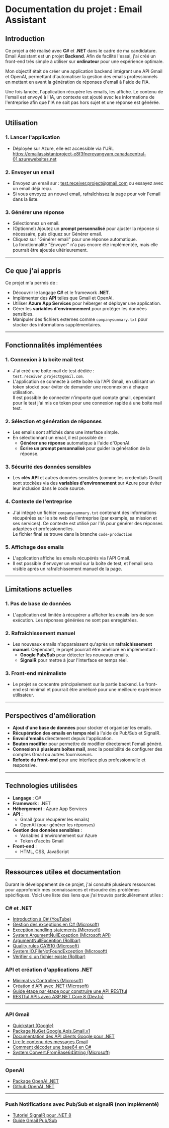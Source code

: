 # **Documentation du projet : Email Assistant**


## **Introduction**
Ce projet a été réalisé avec **C#** et **.NET** dans le cadre de ma candidature.  
Email Assistant est un projet **Backend**. Afin de facilité l'essai, j'ai créé un front-end très simple à utiliser sur **ordinateur** pour une expérience optimale.  

Mon objectif était de créer une application backend intégrant une API Gmail et OpenAI, permettant d'automatiser la gestion des emails professionnels en mettant en avant la génération de réponses d'email à l'aide de l'IA.  

Une fois lancée, l'application récupère les emails, les affiche. Le contenu de l'email est envoyé à l'IA, un contexte est ajouté avec les informations de l'entreprise afin que l'IA ne soit pas hors sujet et une réponse est générée.  

---
## **Utilisation**
### 1. **Lancer l'application**
- Déployée sur Azure, elle est accessible via l'URL https://emailassistantproject-e8f3fnereyangyam.canadacentral-01.azurewebsites.net

### 2. **Envoyer un email**
- Envoyez un email sur : test.receiver.project@gmail.com ou essayez avec un email déjà reçu.
- Si vous envoyez un nouvel email, rafraîchissez la page pour voir l'email dans la liste.

### 3. **Générer une réponse**
- Sélectionnez un email.
- (Optionnel) Ajoutez un **prompt personnalisé** pour ajuster la réponse si nécessaire, puis cliquez sur Générer email.
- Cliquez sur "Générer email" pour une réponse automatique.  
La fonctionnalité "Envoyer" n'a pas encore été implémentée, mais elle pourrait être ajoutée ultérieurement.
---
## **Ce que j'ai appris**
Ce projet m'a permis de :
- Découvrir le langage **C#** et le framework **.NET**.
- Implémenter des **API** telles que Gmail et OpenAI.
- Utiliser **Azure App Services** pour héberger et déployer une application.
- Gérer les **variables d'environnement** pour protéger les données sensibles.
- Manipuler des fichiers externes comme `companysummary.txt` pour stocker des informations supplémentaires.

---

## **Fonctionnalités implémentées**
### 1. **Connexion à la boîte mail test**
- J'ai créé une boîte mail de test dédiée : `test.receiver.project@gmail.com`.
- L'application se connecte à cette boîte via l'API Gmail, en utilisant un token stocké pour éviter de demander une reconnexion à chaque utilisation.  
  Il est possible de connecter n'importe quel compte gmail, cependant pour le test j'ai mis ce token pour une connexion rapide à une boite mail test.

### 2. **Sélection et génération de réponses**
- Les emails sont affichés dans une interface simple.
- En sélectionnant un email, il est possible de :
  - **Générer une réponse** automatique à l'aide d'OpenAI.
  - **Écrire un prompt personnalisé** pour guider la génération de la réponse.

### 3. **Sécurité des données sensibles**
- Les **clés API** et autres données sensibles (comme les credentials Gmail) sont stockées via des **variables d'environnement** sur Azure pour éviter leur inclusion dans le code source.

### 4. **Contexte de l'entreprise**
- J'ai intégré un fichier `companysummary.txt` contenant des informations récupérées sur le site web de l'entreprise (par exemple, sa mission et ses services). Ce contexte est utilisé par l'IA pour générer des réponses adaptées et professionnelles.  
  Le fichier final se trouve dans la branche `code-production`

### 5. **Affichage des emails**
- L'application affiche les emails récupérés via l'API Gmail.
- Il est possible d'envoyer un email sur la boîte de test, et l'email sera visible après un rafraîchissement manuel de la page.

---

## **Limitations actuelles**
### 1. **Pas de base de données**
- L'application est limitée à récupérer a afficher les emails lors de son exécution. Les réponses générées ne sont pas enregistrées.

### 2. **Rafraîchissement manuel**
- Les nouveaux emails n'apparaissent qu'après un **rafraîchissement manuel**. Cependant, le projet pourrait être amélioré en implémentant :
  - **Google Pub/Sub** pour détecter les nouveaux emails.
  - **SignalR** pour mettre à jour l'interface en temps réel.

### 3. **Front-end minimaliste**
- Le projet se concentre principalement sur la partie backend. Le front-end est minimal et pourrait être amélioré pour une meilleure expérience utilisateur.

---

## **Perspectives d'amélioration**
- **Ajout d'une base de données** pour stocker et organiser les emails.
- **Récupération des emails en temps réel** à l'aide de Pub/Sub et SignalR.
- **Envoi d'emails** directement depuis l'application.
- **Bouton modifier** pour permettre de modifier directement l'email généré.
- **Connexion à plusieurs boîtes mail**, avec la possibilité de configurer des comptes Gmail ou autres fournisseurs.
- **Refonte du front-end** pour une interface plus professionnelle et responsive.

---

## **Technologies utilisées**
- **Langage** : C#
- **Framework** : .NET
- **Hébergement** : Azure App Services
- **API** :
  - Gmail (pour récupérer les emails)
  - OpenAI (pour générer les réponses)
- **Gestion des données sensibles** :
  - Variables d'environnement sur Azure
  - Token d'accès Gmail
- **Front-end** :
  - HTML, CSS, JavaScript

---

## Ressources utiles et documentation

Durant le développement de ce projet, j'ai consulté plusieurs ressources pour approfondir mes connaissances et résoudre des problèmes spécifiques. Voici une liste des liens que j'ai trouvés particulièrement utiles :

### **C# et .NET**
- [Introduction à C# (YouTube)](https://www.youtube.com/watch?v=6rDGCwBdQs0&list=WL&index=89&t=3344s)
- [Gestion des exceptions en C# (Microsoft)](https://learn.microsoft.com/fr-fr/dotnet/csharp/fundamentals/exceptions/)
- [Exception handling statements (Microsoft)](https://learn.microsoft.com/fr-fr/dotnet/csharp/language-reference/statements/exception-handling-statements)
- [System.ArgumentNullException (Microsoft API)](https://learn.microsoft.com/fr-fr/dotnet/api/system.argumentnullexception.-ctor?view=net-9.0#system-argumentnullexception-ctor)
- [ArgumentNullException (Rollbar)](https://rollbar.com/blog/csharp-argumentnullexception/)
- [Quality rules CA1510 (Microsoft)](https://learn.microsoft.com/fr-fr/dotnet/fundamentals/code-analysis/quality-rules/ca1510)
- [System.IO.FileNotFoundException (Microsoft)](https://learn.microsoft.com/en-us/dotnet/api/system.io.filenotfoundexception?view=net-9.0)
- [Vérifier si un fichier existe (Rollbar)](https://rollbar.com/blog/csharp-filenotfoundexception/)

### **API et création d'applications .NET**
- [Minimal vs Controllers (Microsoft)](https://learn.microsoft.com/en-us/aspnet/core/tutorials/first-web-api?view=aspnetcore-9.0&tabs=visual-studio)
- [Création d'API avec .NET (Microsoft)](https://learn.microsoft.com/en-us/aspnet/core/fundamentals/apis?view=aspnetcore-9.0)
- [Guide étape par étape pour construire une API RESTful](https://medium.com/@shashankshashu200/building-a-web-api-with-net-a-step-by-step-guide-2b1004c2273e)
- [RESTful APIs avec ASP.NET Core 8 (Dev.to)](https://dev.to/wirefuture/how-to-build-restful-apis-with-aspnet-core-8-j5)

---

### **API Gmail**
- [Quickstart (Google)](https://developers.google.com/gmail/api/quickstart/js)
- [Package NuGet Google.Apis.Gmail.v1](https://www.nuget.org/packages/Google.Apis.Gmail.v1)
- [Documentation des API clients Google pour .NET](https://developers.google.com/api-client-library/dotnet/get_started)
- [Lire le contenu des messages Gmail](https://developers.google.com/gmail/api/reference/rest/v1/users.messages.attachments#MessagePartBody)
- [Comment décoder une base64 en C#](https://medium.com/c-sharp-programming/mastering-base64-encoding-and-decoding-in-c-803805c388d0#:~:text=Decoding%20Base64%20to%20Binary%20Data,FromBase64String(base64EncodedData)%3B)
- [System.Convert.FromBase64String (Microsoft)](https://learn.microsoft.com/en-us/dotnet/api/system.convert.frombase64string?view=net-9.0)

---

### **OpenAI**
- [Package OpenAI .NET](https://platform.openai.com/docs/libraries)
- [Github OpenAI .NET](https://github.com/openai/openai-dotnet)

---

### **Push Notifications avec Pub/Sub et signalR (non implémenté)**
- [Tutoriel SignalR pour .NET 8](https://dev.to/leandroveiga/how-to-implement-real-time-communication-in-net-8-minimal-apis-using-signalr-a-step-by-step-guide-2faj)
- [Guide Gmail Pub/Sub](https://developers.google.com/gmail/api/guides/push?hl=fr)
